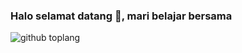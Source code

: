 ### Halo selamat datang 👋, mari belajar bersama
 
![github toplang](https://github-readme-stats.vercel.app/api/top-langs/?username=Dhino12&layout=compact&theme=buefy)
 
